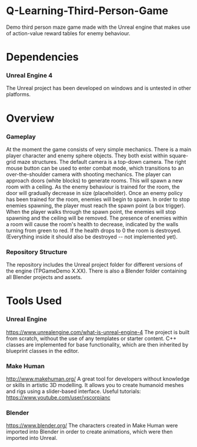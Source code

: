 # Q-Learning-Third-Person-Game
Demo third person maze game made with the Unreal engine that makes use of action-value reward tables for enemy behaviour.
# Dependencies 
### Unreal Engine 4
The Unreal project has been developed on windows and is untested in other platforms.

# Overview
### Gameplay
At the moment the game consists of very simple mechanics. There is a main player character and enemy sphere objects. They both exist within square-grid maze structures. The default camera is a top-down camera. The right mouse button can be used to enter combat mode, which transitions to an over-the-shoulder camera with shooting mechanics. The player can approach doors (white blocks) to generate rooms. This will spawn a new room with a ceiling. As the enemy behaviour is trained for the room, the door will gradually decrease in size (placeholder). Once an enemy policy has been trained for the room, enemies will begin to spawn. In order to stop enemies spawning, the player must reach the spawn point (a box trigger). When the player walks through the spawn point, the enemies will stop spawning and the ceiling will be removed. The presence of enemies within a room will cause the room's health to decrease, indicated by the walls turning from green to red. If the health drops to 0 the room is destroyed. (Everything inside it should also be destroyed -- not implemented yet).
### Repository Structure
The repository includes the Unreal project folder for different versions of the engine (TPGameDemo X.XX). There is also a Blender folder containing all Blender projects and assets.

# Tools Used
### Unreal Engine
https://www.unrealengine.com/what-is-unreal-engine-4
The project is built from scratch, without the use of any templates or starter content. C++ classes are implemented for base functionality, which are then inherited by blueprint classes in the editor.
### Make Human
http://www.makehuman.org/
A great tool for developers without knowledge or skills in artistic 3D modelling. It allows you to create humanoid meshes and rigs using a slider-based interface.
Useful tutorials:  https://www.youtube.com/user/vscorpianc
### Blender
https://www.blender.org/
The characters created in Make Human were imported into Blender in order to create animations, which were then imported into Unreal.
